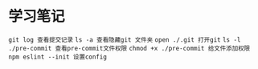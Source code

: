 # 学习笔记

`git log 查看提交记录`
`ls -a 查看隐藏git 文件夹`
`open ./.git 打开git`
`ls -l ./pre-commit 查看pre-commit文件权限`
`chmod +x ./pre-commit 给文件添加权限`
`npm eslint --init 设置config`

